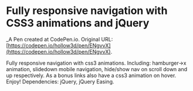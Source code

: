 # Fully responsive navigation with CSS3 animations and jQuery
 _A Pen created at CodePen.io. Original URL: [https://codepen.io/hollow3d/pen/ENgvvX](https://codepen.io/hollow3d/pen/ENgvvX).

 Fully responsive navigation with css3 animations. Including: hamburger->x animation, slidedown mobile navigation, hide/show nav on scroll down and up respectively. As a bonus links also have a css3 animation on hover. Enjoy!
Dependencies: jQuery, jQuery Easing.